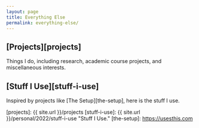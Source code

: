 ```yaml
---
layout: page
title: Everything Else
permalink: everything-else/
---
```


## [Projects][projects]

Things I do, including research, academic course projects, and miscellaneous interests.

## [Stuff I Use][stuff-i-use]

Inspired by projects like [The Setup][the-setup], here is the stuff I use.

[projects]: {{ site.url }}/projects
[stuff-i-use]: {{ site.url }}/personal/2022/stuff-i-use "Stuff I Use."
[the-setup]: <https://usesthis.com>

